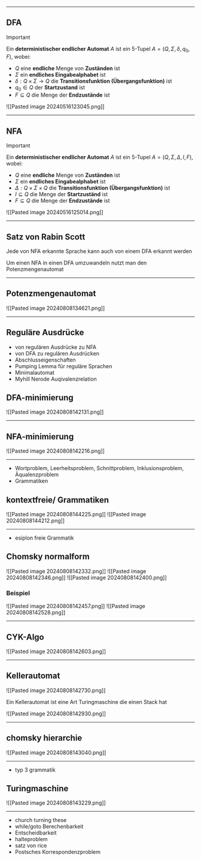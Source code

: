 
---
## DFA
>[!Important]
>Ein __deterministischer endlicher Automat__ $A$ ist ein $5$-Tupel $A = (Q, \Sigma, \delta, q_0, F )$, wobei:
>- $Q$ eine __endliche__ Menge von __Zuständen__ ist
>-  $\Sigma$ ein __endliches Eingabealphabet__ ist
>- $\delta:Q\times\Sigma\rightarrow Q$ die __Transitionsfunktion (Übergangsfunktion)__ ist
>- $q_{0} \in Q$ der __Startzustand__ ist
>- $F\subseteq Q$ die Menge der __Endzustände__ ist

![[Pasted image 20240516123045.png]]

---
## NFA
>[!Important]
>Ein __deterministischer endlicher Automat__ $A$ ist ein $5$-Tupel $A = (Q, \Sigma, \Delta, I, F )$, wobei:
>- $Q$ eine __endliche__ Menge von __Zuständen__ ist
>-  $\Sigma$ ein __endliches Eingabealphabet__ ist
>- $\Delta:Q\times\Sigma\times Q$ die __Transitionsfunktion (Übergangsfunktion)__ ist
>- $I \subseteq Q$ die Menge der __Startzuständ__ ist
>- $F\subseteq Q$ die Menge der __Endzustände__ ist

![[Pasted image 20240516125014.png]]

---
## Satz von Rabin Scott
Jede von NFA erkannte Sprache kann auch von einem DFA erkannt werden

Um einen NFA in einen DFA umzuwandeln nutzt man den Potenzmengenautomat

---
## Potenzmengenautomat

![[Pasted image 20240808134621.png]]

---
## Reguläre Ausdrücke
- von regulären Ausdrücke zu NFA
- von DFA zu regulären Ausdrücken
- Abschlusseigenschaften
- Pumping Lemma für reguläre Sprachen
- Minimalautomat
- Myhill Nerode Auqivalenzrelation
## DFA-minimierung
![[Pasted image 20240808142131.png]]

---
## NFA-minimierung
![[Pasted image 20240808142216.png]]

---
- Wortproblem, Leerheitsproblem, Schnittproblem, Inklusionsproblem, Äqualenzproblem
- Grammatiken
## kontextfreie/ Grammatiken
![[Pasted image 20240808144225.png]]
![[Pasted image 20240808144212.png]]

---
- esiplon freie Grammatik
## Chomsky normalform
![[Pasted image 20240808142332.png]]
![[Pasted image 20240808142346.png]]
![[Pasted image 20240808142400.png]]

### Beispiel
![[Pasted image 20240808142457.png]]
![[Pasted image 20240808142528.png]]

---
## CYK-Algo
![[Pasted image 20240808142603.png]]

---
## Kellerautomat
![[Pasted image 20240808142730.png]]

Ein Kellerautomat ist eine Art Turingmaschine die einen Stack hat

![[Pasted image 20240808142930.png]]


---
## chomsky hierarchie
![[Pasted image 20240808143040.png]]

---
- typ 3 grammatik
## Turingmaschine
![[Pasted image 20240808143229.png]]

---
- church turning these
- while/goto Berechenbarkeit
- Entscheidbarkeit
- halteproblem
- satz von rice
- Postsches Korrespondenzproblem